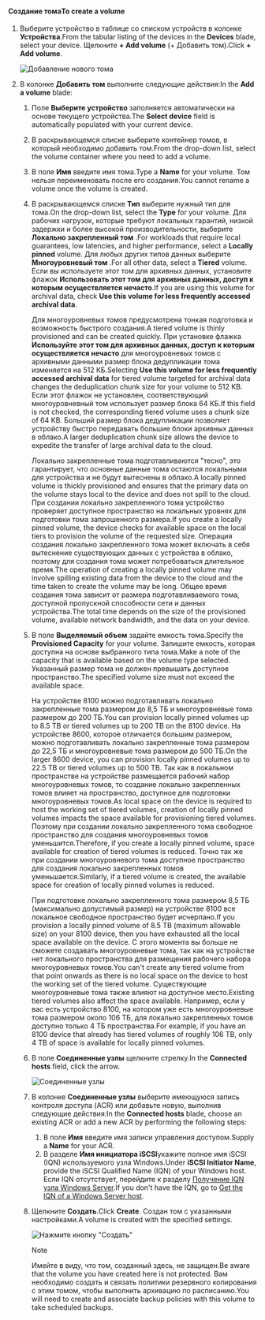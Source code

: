 <!--author=alkohli last changed: 07/19/2017-->

#### <a name="to-create-a-volume"></a><span data-ttu-id="6e362-101">Создание тома</span><span class="sxs-lookup"><span data-stu-id="6e362-101">To create a volume</span></span>
1. <span data-ttu-id="6e362-102">Выберите устройство в таблице со списком устройств в колонке **Устройства**.</span><span class="sxs-lookup"><span data-stu-id="6e362-102">From the tabular listing of the devices in the **Devices** blade, select your device.</span></span> <span data-ttu-id="6e362-103">Щелкните **+ Add volume** (+ Добавить том).</span><span class="sxs-lookup"><span data-stu-id="6e362-103">Click **+ Add volume**.</span></span>

    ![Добавление нового тома](./media/storsimple-8000-create-volume-u2/step5createvol1.png)

2. <span data-ttu-id="6e362-105">В колонке **Добавить том** выполните следующие действия:</span><span class="sxs-lookup"><span data-stu-id="6e362-105">In the **Add a volume** blade:</span></span>
   
   1. <span data-ttu-id="6e362-106">Поле **Выберите устройство** заполняется автоматически на основе текущего устройства.</span><span class="sxs-lookup"><span data-stu-id="6e362-106">The **Select device** field is automatically populated with your current device.</span></span>

   2. <span data-ttu-id="6e362-107">В раскрывающемся списке выберите контейнер томов, в который необходимо добавить том.</span><span class="sxs-lookup"><span data-stu-id="6e362-107">From the drop-down list, select the volume container where you need to add a volume.</span></span> 

   3.  <span data-ttu-id="6e362-108">В поле **Имя** введите имя тома.</span><span class="sxs-lookup"><span data-stu-id="6e362-108">Type a **Name** for your volume.</span></span> <span data-ttu-id="6e362-109">Том нельзя переименовать после его создания.</span><span class="sxs-lookup"><span data-stu-id="6e362-109">You cannot rename a volume once the volume is created.</span></span>

   4. <span data-ttu-id="6e362-110">В раскрывающемся списке **Тип** выберите нужный тип для тома.</span><span class="sxs-lookup"><span data-stu-id="6e362-110">On the drop-down list, select the **Type** for your volume.</span></span> <span data-ttu-id="6e362-111">Для рабочих нагрузок, которые требуют локальных гарантий, низкой задержки и более высокой производительности, выберите **Локально закрепленный том** .</span><span class="sxs-lookup"><span data-stu-id="6e362-111">For workloads that require local guarantees, low latencies, and higher performance, select a **Locally pinned** volume.</span></span> <span data-ttu-id="6e362-112">Для любых других типов данных выберите **Многоуровневый том** .</span><span class="sxs-lookup"><span data-stu-id="6e362-112">For all other data, select a **Tiered** volume.</span></span> <span data-ttu-id="6e362-113">Если вы используете этот том для архивных данных, установите флажок **Использовать этот том для архивных данных, доступ к которым осуществляется нечасто**.</span><span class="sxs-lookup"><span data-stu-id="6e362-113">If you are using this volume for archival data, check **Use this volume for less frequently accessed archival data**.</span></span>
      
       <span data-ttu-id="6e362-114">Для многоуровневых томов предусмотрена тонкая подготовка и возможность быстрого создания.</span><span class="sxs-lookup"><span data-stu-id="6e362-114">A tiered volume is thinly provisioned and can be created quickly.</span></span> <span data-ttu-id="6e362-115">При установке флажка **Используйте этот том для архивных данных, доступ к которым осуществляется нечасто** для многоуровневых томов с архивными данными размер блока дедупликации тома изменяется на 512 КБ.</span><span class="sxs-lookup"><span data-stu-id="6e362-115">Selecting **Use this volume for less frequently accessed archival data** for tiered volume targeted for archival data changes the deduplication chunk size for your volume to 512 KB.</span></span> <span data-ttu-id="6e362-116">Если этот флажок не установлен, соответствующий многоуровневный том использует размер блока 64 КБ.</span><span class="sxs-lookup"><span data-stu-id="6e362-116">If this field is not checked, the corresponding tiered volume uses a chunk size of 64 KB.</span></span> <span data-ttu-id="6e362-117">Больший размер блока дедупликации позволяет устройству быстро передавать большие блоки архивных данных в облако.</span><span class="sxs-lookup"><span data-stu-id="6e362-117">A larger deduplication chunk size allows the device to expedite the transfer of large archival data to the cloud.</span></span>
       
       <span data-ttu-id="6e362-118">Локально закрепленные тома подготавливаются "тесно", это гарантирует, что основные данные тома остаются локальными для устройства и не будут вытеснены в облако.</span><span class="sxs-lookup"><span data-stu-id="6e362-118">A locally pinned volume is thickly provisioned and ensures that the primary data on the volume stays local to the device and does not spill to the cloud.</span></span>  <span data-ttu-id="6e362-119">При создании локально закрепленного тома устройство проверяет доступное пространство на локальных уровнях для подготовки тома запрошенного размера.</span><span class="sxs-lookup"><span data-stu-id="6e362-119">If you create a locally pinned volume, the device checks for available space on the local tiers to provision the volume of the requested size.</span></span> <span data-ttu-id="6e362-120">Операция создания локально закрепленного тома может включать в себя вытеснение существующих данных с устройства в облако, поэтому для создания тома может потребоваться длительное время.</span><span class="sxs-lookup"><span data-stu-id="6e362-120">The operation of creating a locally pinned volume may involve spilling existing data from the device to the cloud and the time taken to create the volume may be long.</span></span> <span data-ttu-id="6e362-121">Общее время создания тома зависит от размера подготавливаемого тома, доступной пропускной способности сети и данных устройства.</span><span class="sxs-lookup"><span data-stu-id="6e362-121">The total time depends on the size of the provisioned volume, available network bandwidth, and the data on your device.</span></span>

   5. <span data-ttu-id="6e362-122">В поле **Выделяемый объем** задайте емкость тома.</span><span class="sxs-lookup"><span data-stu-id="6e362-122">Specify the **Provisioned Capacity** for your volume.</span></span> <span data-ttu-id="6e362-123">Запишите емкость, которая доступна на основе выбранного типа тома.</span><span class="sxs-lookup"><span data-stu-id="6e362-123">Make a note of the capacity that is available based on the volume type selected.</span></span> <span data-ttu-id="6e362-124">Указанный размер тома не должен превышать доступное пространство.</span><span class="sxs-lookup"><span data-stu-id="6e362-124">The specified volume size must not exceed the available space.</span></span>
      
       <span data-ttu-id="6e362-125">На устройстве 8100 можно подготавливать локально закрепленные тома размером до 8,5 ТБ и многоуровневые тома размером до 200 ТБ.</span><span class="sxs-lookup"><span data-stu-id="6e362-125">You can provision locally pinned volumes up to 8.5 TB or tiered volumes up to 200 TB on the 8100 device.</span></span> <span data-ttu-id="6e362-126">На устройстве 8600, которое отличается большим размером, можно подготавливать локально закрепленные тома размером до 22,5 ТБ и многоуровневые тома размером до 500 ТБ.</span><span class="sxs-lookup"><span data-stu-id="6e362-126">On the larger 8600 device, you can provision locally pinned volumes up to 22.5 TB or tiered volumes up to 500 TB.</span></span> <span data-ttu-id="6e362-127">Так как в локальном пространстве на устройстве размещается рабочий набор многоуровневых томов, то создание локально закрепленных томов влияет на пространство, доступное для подготовки многоуровневых томов.</span><span class="sxs-lookup"><span data-stu-id="6e362-127">As local space on the device is required to host the working set of tiered volumes, creation of locally pinned volumes impacts the space available for provisioning tiered volumes.</span></span> <span data-ttu-id="6e362-128">Поэтому при создании локально закрепленного тома свободное пространство для создания многоуровневых томов уменьшится.</span><span class="sxs-lookup"><span data-stu-id="6e362-128">Therefore, if you create a locally pinned volume, space available for creation of tiered volumes is reduced.</span></span> <span data-ttu-id="6e362-129">Точно так же при создании многоуровневого тома доступное пространство для создания локально закрепленных томов уменьшается.</span><span class="sxs-lookup"><span data-stu-id="6e362-129">Similarly, if a tiered volume is created, the available space for creation of locally pinned volumes is reduced.</span></span>
      
       <span data-ttu-id="6e362-130">При подготовке локально закрепленного тома размером 8,5 ТБ (максимально допустимый размер) на устройстве 8100 все локальное свободное пространство будет исчерпано.</span><span class="sxs-lookup"><span data-stu-id="6e362-130">If you provision a locally pinned volume of 8.5 TB (maximum allowable size) on your 8100 device, then you have exhausted all the local space available on the device.</span></span> <span data-ttu-id="6e362-131">С этого момента вы больше не сможете создавать многоуровневые тома, так как на устройстве нет локального пространства для размещения рабочего набора многоуровневых томов.</span><span class="sxs-lookup"><span data-stu-id="6e362-131">You can't create any tiered volume from that point onwards as there is no local space on the device to host the working set of the tiered volume.</span></span> <span data-ttu-id="6e362-132">Существующие многоуровневые тома также влияют на доступное место.</span><span class="sxs-lookup"><span data-stu-id="6e362-132">Existing tiered volumes also affect the space available.</span></span> <span data-ttu-id="6e362-133">Например, если у вас есть устройство 8100, на котором уже есть многоуровневые тома размером около 106 ТБ, для локально закрепленных томов доступно только 4 ТБ пространства.</span><span class="sxs-lookup"><span data-stu-id="6e362-133">For example, if you have an 8100 device that already has tiered volumes of roughly 106 TB, only 4 TB of space is available for locally pinned volumes.</span></span>

    6. <span data-ttu-id="6e362-134">В поле **Соединенные узлы** щелкните стрелку.</span><span class="sxs-lookup"><span data-stu-id="6e362-134">In the **Connected hosts** field, click the arrow.</span></span> 

        ![Соединенные узлы](./media/storsimple-8000-create-volume-u2/step5createvol2.png)

    7. <span data-ttu-id="6e362-136">В колонке **Соединенные узлы** выберите имеющуюся запись контроля доступа (ACR) или добавьте новую, выполнив следующие действия:</span><span class="sxs-lookup"><span data-stu-id="6e362-136">In the **Connected hosts** blade, choose an existing ACR or add a new ACR by performing the following steps:</span></span>

       1. <span data-ttu-id="6e362-137">В поле **Имя** введите имя записи управления доступом.</span><span class="sxs-lookup"><span data-stu-id="6e362-137">Supply a **Name** for your ACR.</span></span>
       2. <span data-ttu-id="6e362-138">В разделе **Имя инициатора iSCSI**укажите полное имя iSCSI (IQN) используемого узла Windows.</span><span class="sxs-lookup"><span data-stu-id="6e362-138">Under **iSCSI Initiator Name**, provide the iSCSI Qualified Name (IQN) of your Windows host.</span></span> <span data-ttu-id="6e362-139">Если IQN отсутствует, перейдите к разделу [Получение IQN узла Windows Server](#get-the-iqn-of-a-windows-server-host).</span><span class="sxs-lookup"><span data-stu-id="6e362-139">If you don't have the IQN, go to [Get the IQN of a Windows Server host](#get-the-iqn-of-a-windows-server-host).</span></span>

    9. <span data-ttu-id="6e362-140">Щелкните **Создать**.</span><span class="sxs-lookup"><span data-stu-id="6e362-140">Click **Create**.</span></span> <span data-ttu-id="6e362-141">Создан том с указанными настройками.</span><span class="sxs-lookup"><span data-stu-id="6e362-141">A volume is created with the specified settings.</span></span>

        ![Нажмите кнопку "Создать"](./media/storsimple-8000-create-volume-u2/step5createvol3.png)

        > [!NOTE]
        > <span data-ttu-id="6e362-143">Имейте в виду, что том, созданный здесь, не защищен.</span><span class="sxs-lookup"><span data-stu-id="6e362-143">Be aware that the volume you have created here is not protected.</span></span> <span data-ttu-id="6e362-144">Вам необходимо создать и связать политики резервного копирования с этим томом, чтобы выполнить архивацию по расписанию.</span><span class="sxs-lookup"><span data-stu-id="6e362-144">You will need to create and associate backup policies with this volume to take scheduled backups.</span></span> 

